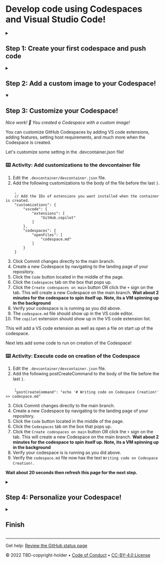 # Develop code using Codespaces and Visual Studio Code!

<!--step0

GitHub offers Codespaces which is a development environment that's hosted in the cloud.

- **Who this is for**: Developers, DevOps Engineers, Engineering Managers, Product managers
- **What you'll learn**: How create Codespaces, push code from a Codespace, select a custom image, and customize a Codespace
- **What you'll build**: Codespaces, devcontainer.json files, Codespace customizations, Codespace personalizations.
- **Prerequisites**: Codespaces enabled. To see how to get a free trial click  [codespace](https://github.com/features/codespaces)
- **Timing**: This course is four steps long and can be completed in under an hour

<summary><h2> How to start this course!</h2></summary>
 
1. Above these instructions, right-click **Use this template** and open the link in a new tab.
   ![Use this template](https://user-images.githubusercontent.com/1221423/169618716-fb17528d-f332-4fc5-a11a-eaa23562665e.png)
2. In the new tab, follow the prompts to create a new repository.
   - For owner, choose your personal account or an organization to host the repository.
   - We recommend creating a public repository—private repositories will use [Actions minutes](https://docs.github.com/en/billing/managing-billing-for-github-actions/about-billing-for-github-actions).
   ![Create a new repository](https://user-images.githubusercontent.com/1221423/169618722-406dc508-add4-4074-83f0-c7a7ad87f6f3.png)
3. After your new repository is created, wait about 20 seconds, then refresh the page. Follow the step-by-step instructions in the new repository's README.

endstep0-->


<details id=1>
<summary><h2>Step 1: Create your first codespace and push code</h2></summary>

_Welcome to "Develop code using Codespaces and Visual Studio Code"! :wave:_

**What's the big deal about using a Github codespace for software development**: A codespace is a development environment that's hosted in the cloud. You can customize your project for GitHub Codespaces by committing Configuration-as-Code files, which creates a repeatable codespace configuration for all users of your project. Each codespace runs on a virtual machine hosted by GitHub. You can choose the type of machine you want to use, depending on the resources you need.

GitHub offers a range of features to help your development team customize a Codespace to reach peak configuration and performance needs. Some features of Codespaces are:

- Create a Codespace from your repository 
- Push code from the Codespace to your repository
- Use VS Code to develop code
- Customize the codespace with custom images
- Manage the Codespace
   
**What is a Codespace**: A Codespace is a development environment that's hosted in the cloud, it is accessible by one click on the homepage from your repository.

### :keyboard: Activity: Start a Codespace.

**We recommend opening another browser tab to work through the following activities so you can keep these instructions open for reference.**

1. Start from the landing page of your repository.
2. Click the `Code` button located in the middle of the page.
3. Click the `Codespaces` tab on the box that pops up.
4. Click the `Create codespaces on main` button.
**Wait about 2 minutes for the codespace to spin itself up. Note, its a VM spinning up in the background**
5. Verify your codespace is is running. The browser should contain a VS code web based editor a a terminal should be present such as the below:
![codespace1](https://user-images.githubusercontent.com/26442605/207355196-71aab43f-35a9-495b-bcfe-bf3773c2f1b3.png)

### :keyboard: Activity: Push code to your repository from the codespace

1. From inside the Codespace in the VS Code explorer window select the `index.html` file.
2. Add the following code inside of the `<html>` tag:
```
<h1>Hello from the codespace!</h1>
```
3. Save the file. Note: The file should autosave.
4. Commit the file changes. From the VS Code terminal enter:
```
git commit -a -m "Adding hello from the codespace!"
```
5. Push the changes back to your repository. From the VS Code terminal etner:
```
git push
```
6. Your code has been pushed to your repository!
7. Switch back to the homepage of your repository and view the `index.html` to verify the new code was pushed to your repository.
	
**Wait about 20 seconds then refresh this page for the next step**
</details>

<details id=2>
<summary><h2>Step 2: Add a custom image to your Codespace!</h2></summary>

_Nice work! :tada: You created your first Codespace and pushed codes using VS Code!_

You can configure the dev container for a repository so that codespaces created for that repository give you a tailored development environment, complete with all the tools and runtimes you need to work on a specific project

**What are Development containers?**: Development containers, or dev containers, are Docker containers that are specifically configured to provide a fully featured development environment. Whenever you work in a codespace, you are using a dev container on a virtual machine.

A dev container file is a JSON files that lets you customize the default image that runs your Codespace, VS code settings, run custom code, forward ports and much more!

Let's add a `devcontainer.json` file and add a custom image.
 
### :keyboard: Activity: Add a .devcontainer.json file to customize your Codespace

1. Start from the landing page of your repository.
2. Click `Add file`
3. Click `Create new file`
4. Type or paste the folling in the `Name you file...` prompt
```
.devcontainer/devcontainer.json
```
5. In the body of the `Edit new file` text box add:
```
{
    // Name this configuration
    "name": "Codespace for Skills!",
    //Use base codespace image then pull Valet on postCreateCommand,  
    "image": "mcr.microsoft.com/vscode/devcontainers/universal:latest",
    
    "remoteUser": "codespace",
    "overrideCommand": false
}
```
6. Click Commit changes directly to the main branch.
7. Create a new Codespace by navigating to the landing page of your repository.
8. Click the `Code` button located in the middle of the page.
9. Click the `Codespaces` tab on the box that pops up.
10. Click the `Create codespaces on main` button OR click the `+` sign on the tab. This will create a new Codespace on the main branch.
**Wait about 2 minutes for the codespace to spin itself up. Note, its a VM spinning up in the background**
11. Verify your codespace is is running as you did above.

Note the image being used is the default image provided for Codespaces. It includes runtimes and tools for Python, Node.js, Docker, and more. See the full list here: https://aka.ms/ghcs-default-image but any custom image can be used by your development team that has the required prerequisites installed on their image for more see: [Codespace image](https://aka.ms/configure-codespace) for more details. 
	
**Wait about 20 seconds then refresh this page for the next step**

</details>
<details id=3 open>
	
<summary><h2>Step 3: Customize your Codespace!</h2></summary>

_Nice work! :tada: You created a Codespace with a custom image!_

You can customize GitHub Codespaces by adding VS code extensions, adding features, setting host requirements, and much more when the Codespace is created.
	
Let's customize some setting in the .devcontainer.json file!

 ### :keyboard: Activity: Add customizations to the devcontainer file

1. Edit the `.devcontainer/devcontainer.json` file.
2. Add the following customizations to the body of the file before the last `}`. 
```
    ,    
    // Add the IDs of extensions you want installed when the container is created.
    "customizations": {
        "vscode": {
            "extensions": [
                "GitHub.copilot"
            ]
        },
        "codespaces": {
            "openFiles": [
                "codespace.md"
            ]
        }
    }
```
3. Click Commit changes directly to the main branch.
4. Create a new Codespace by navigating to the landing page of your repository.
5. Click the `Code` button located in the middle of the page.
6. Click the `Codespaces` tab on the box that pops up.
7. Click the `Create codespaces on main` button OR click the `+` sign on the tab. This will create a new Codespace on the main branch.
**Wait about 2 minutes for the codespace to spin itself up. Note, its a VM spinning up in the background**
8. Verify your codespace is is running as you did above.
9. The `codespace.md` file should show up in the VS code editor.
10. The `copilot` extension should show up in the VS code extension list.
	
This will add a VS code extension as well as open a file on start up of the codespace.

Next lets add some code to run on creation of the Codespace!

 ### :keyboard: Activity: Execute code on creation of the Codespace

1. Edit the `.devcontainer/devcontainer.json` file.
2. Add the following postCreateCommand to the body of the file before the last `}`. 
```
    ,
    "postCreateCommand": "echo '# Writing code on Codespace Creation!'  >> codespace.md"
```
3. Click Commit changes directly to the main branch.
4. Create a new Codespace by navigating to the landing page of your repository.
5. Click the `Code` button located in the middle of the page.
6. Click the `Codespaces` tab on the box that pops up.
7. Click the `Create codespaces on main` button OR click the `+` sign on the tab. This will create a new Codespace on the main branch.
**Wait about 2 minutes for the codespace to spin itself up. Note, its a VM spinning up in the background**
8. Verify your codespace is is running as you did above.
9. Verify the `codespace.md` file now has the text `Writing code on Codespace Creation!`.
	
**Wait about 20 seconds then refresh this page for the next step.**
 
</details>

<details id=4>
<summary><h2>Step 4: Personalize your Codespace!</h2></summary>

_Nicely done customizing your Codespace!_ :partying_face:

When using any development environment customizing the settings and tools to your preferences and workflows is an important step. GitHub Codespaces allows for two main ways of personalizing your codespaces which are `Settings Sync` with VS Code and `dot files`.
	
`Dot files` will be the focus of this activity.
	
**What are `dot files`?**: Dotfiles are files and folders on Unix-like systems starting with . that control the configuration of applications and shells on your system. You can store and manage your dotfiles in a repository on GitHub.

Let's see how this works!

### :keyboard: Activity: Enable a `dot file` for your Codespace

1. Start from the landing page of your repository.
2. In the upper-right corner of any page, click your profile photo, then click Settings
3. In the `Code, planning, and automation` section of the sidebar, click  Codespaces.
4. Under `Dotfiles`, select `Automatically install dotfiles` so that GitHub Codespaces automatically installs your dotfiles into every new codespace you create.
5. Choose YOUR current skills working repository as the repository install dotfiles from.

### :keyboard: Activity: Add a `dot file` to your reposiotry and run your Codespace
	
1. Start from the landing page of your repository.
2. Click the `Code` button located in the middle of the page.
3. Click the `Codespaces` tab on the box that pops up.
4. Click the `Create codespaces on main` button.
**Wait about 2 minutes for the codespace to spin itself up. Note, its a VM spinning up in the background**
5. Verify your codespace is is running. The browser should contain a VS code web based editor a a terminal should be present such as the below:
![codespace1](https://user-images.githubusercontent.com/26442605/207355196-71aab43f-35a9-495b-bcfe-bf3773c2f1b3.png)

1. From inside the Codespace in the VS Code explorer window create a new file `setup.sh`.
2. Add the following code inside of the file:
```
#!/bin/bash

sudo apt-get update
sudo apt-get install sl
```
	
3. Save the file. Note: The file should autosave.
4. Commit the file changes. From the VS Code terminal enter:
```
git add setup.sh --chmod=+x
git commit -m "Adding setup.sh from the codespace!"
```
5. Push the changes back to your repository. From the VS Code terminal etner:
```
git push
```
6. Switch back to the homepage of your repository and view the `setup.sh` to verify the new code was pushed to your repository.
7. Close the Codespace web browser tab.
8. Click the `Create codespaces on main` button OR click the `+` sign on the tab. This will create a new Codespace on the main branch.
**Wait about 2 minutes for the codespace to spin itself up. Note, its a VM spinning up in the background**
9. Verify your codespace is is running as you did above.
10. Verify the `setup.sh` file is present in your VS code editor.
11. From the VS Code terminal type or paste:
```
/usr/games/sl
```
11. Enjoy the show!

**Wait about 20 seconds then refresh this page for the next step.**
</details>

<details id=X>
<summary><h2>Finish</h2></summary>

_Congratulations friend, you've completed this course!_

<img src="https://octodex.github.com/images/welcometocat.png" alt=celebrate width=300 align=right>

Here's a recap of all the tasks you've accomplished in your repository:

* You've learned how to create a Codespace and push code to your repository from the Codespace.
* You've learned how to use custom images in your Codespace.
* You've learned how to customize your Codespace.
* You've learned how to persoalize your Codespace.

### Additional learning and resources

- [Developing in a codespace](https://docs.github.com/en/codespaces/developing-in-codespaces/developing-in-a-codespace). Learn how to delete, open an existing, connect to a private network, forward ports, and much more inside a Codespace
- [Set up your repository](https://docs.github.com/en/codespaces/setting-up-your-project-for-codespaces/introduction-to-dev-containers). Learn how to set minimum machine spces, add badges, set up a template repo, and much more inside a Codespace.
- [Personalize and Customize Codespaces](https://docs.github.com/en/codespaces/customizing-your-codespace/personalizing-github-codespaces-for-your-account). Learn how to use setting sync, dotfiles, set the default region, set the default editor, and much for your Codespace.
- [Prebuild your Codespace](https://docs.github.com/en/codespaces/prebuilding-your-codespaces/about-github-codespaces-prebuilds)
- [Manage your Codespace](https://docs.github.com/en/codespaces/managing-codespaces-for-your-organization/enabling-github-codespaces-for-your-organization)


### What's next?

- Learn more about securing your supply chain by reading: [GitHub Codespaces overview](https://docs.github.com/en/codespaces/overview).
- [We'd love to hear what you thought of this course](https://github.com/skills/.github/discussions).
- [Learn another GitHub skill](https://github.com/skills).
- [Read the Get started with GitHub docs](https://docs.github.com/en/get-started).
- To find projects to contribute to, check out [GitHub Explore](https://github.com/explore).

</details>

---

Get help: [Review the GitHub status page](https://www.githubstatus.com/)

&copy; 2022 TBD-copyright-holder &bull; [Code of Conduct](https://www.contributor-covenant.org/version/2/1/code_of_conduct/code_of_conduct.md) &bull; [CC-BY-4.0 License](https://creativecommons.org/licenses/by/4.0/legalcode)
